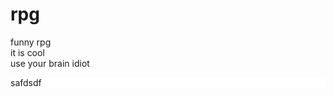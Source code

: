 # rpg
funny rpg
<br>
it is cool
<br>
use your brain idiot
<div style="background-color: white;">safdsdf</div>
